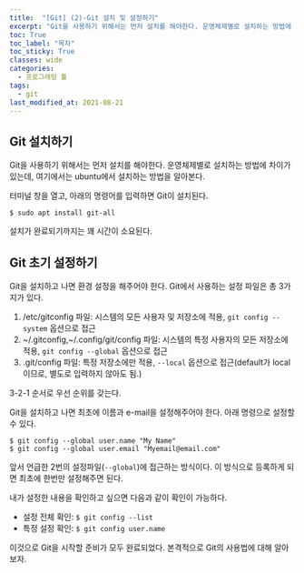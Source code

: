 ```yaml
---
title:  "[Git] (2)-Git 설치 및 설정하기"
excerpt: "Git을 사용하기 위해서는 먼저 설치를 해야한다. 운영체제별로 설치하는 방법에 차이가 있는데, 여기에서는 ubuntu에서 설치하는 방법을 알아본다."
toc: True
toc_label: "목차"
toc_sticky: True
classes: wide
categories:
  - 프로그래밍 툴
tags:
  - git
last_modified_at: 2021-08-21
---
```


## Git 설치하기
Git을 사용하기 위해서는 먼저 설치를 해야한다. 운영체제별로 설치하는 방법에 차이가 있는데, 여기에서는 ubuntu에서 설치하는 방법을 알아본다.

터미널 창을 열고, 아래의 명령어를 입력하면 Git이 설치된다.  
```
$ sudo apt install git-all
```
설치가 완료되기까지는 꽤 시간이 소요된다.

## Git 초기 설정하기
Git을 설치하고 나면 환경 설정을 해주어야 한다. Git에서 사용하는 설정 파일은 총 3가지가 있다.

1. /etc/gitconfig 파일: 시스템의 모든 사용자 및 저장소에 적용, `git config --system` 옵션으로 접근
2. ~/.gitconfig,~/.config/git/config 파일: 시스템의 특정 사용자의 모든 저장소에 적용, `git config --global` 옵션으로 접근
3. .git/config 파일: 특정 저장소에만 적용, `--local` 옵션으로 접근(default가 local이므로, 별도로 입력하지 않아도 됨.)

3-2-1 순서로 우선 순위를 갖는다.

Git을 설치하고 나면 최초에 이름과 e-mail을 설정해주어야 한다. 아래 명령으로 설정할 수 있다.
```
$ git config --global user.name "My Name"
$ git config --global user.email "Myemail@email.com"
```

앞서 언급한 2번의 설정파일(`--global`)에 접근하는 방식이다. 이 방식으로 등록하게 되면 최초에 한번만 설정해주면 된다.

내가 설정한 내용을 확인하고 싶으면 다음과 같이 확인이 가능하다.

- 설정 전체 확인: `$ git config --list`
- 특정 설정 확인: `$ git config user.name`

이것으로 Git을 시작할 준비가 모두 완료되었다. 본격적으로 Git의 사용법에 대해 알아보자.